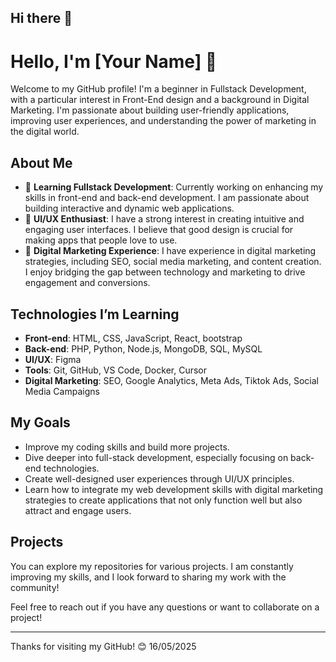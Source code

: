 ## Hi there 👋

<!--
**andikaXYZ/andikaXYZ** is a ✨ _special_ ✨ repository because its `README.md` (this file) appears on your GitHub profile.

Here are some ideas to get you started:

- 🔭 I’m currently working on ...
- 🌱 I’m currently learning ...
- 👯 I’m looking to collaborate on ...
- 🤔 I’m looking for help with ...
- 💬 Ask me about ...
- 📫 How to reach me: ...
- 😄 Pronouns: ...
- ⚡ Fun fact: ...
-->

# Hello, I'm [Your Name] 👋

Welcome to my GitHub profile! I'm a beginner in Fullstack Development, with a particular interest in Front-End design and a background in Digital Marketing. I'm passionate about building user-friendly applications, improving user experiences, and understanding the power of marketing in the digital world.

## About Me

- 🌱 **Learning Fullstack Development**: Currently working on enhancing my skills in front-end and back-end development. I am passionate about building interactive and dynamic web applications.
- 🎨 **UI/UX Enthusiast**: I have a strong interest in creating intuitive and engaging user interfaces. I believe that good design is crucial for making apps that people love to use.
- 💼 **Digital Marketing Experience**: I have experience in digital marketing strategies, including SEO, social media marketing, and content creation. I enjoy bridging the gap between technology and marketing to drive engagement and conversions.

## Technologies I’m Learning

- **Front-end**: HTML, CSS, JavaScript, React, bootstrap
- **Back-end**: PHP, Python, Node.js, MongoDB, SQL, MySQL
- **UI/UX**: Figma
- **Tools**: Git, GitHub, VS Code, Docker, Cursor
- **Digital Marketing**: SEO, Google Analytics, Meta Ads, Tiktok Ads, Social Media Campaigns

## My Goals

- Improve my coding skills and build more projects.
- Dive deeper into full-stack development, especially focusing on back-end technologies.
- Create well-designed user experiences through UI/UX principles.
- Learn how to integrate my web development skills with digital marketing strategies to create applications that not only function well but also attract and engage users.

## Projects

You can explore my repositories for various projects. I am constantly improving my skills, and I look forward to sharing my work with the community!

Feel free to reach out if you have any questions or want to collaborate on a project!

---

Thanks for visiting my GitHub! 😊
16/05/2025
